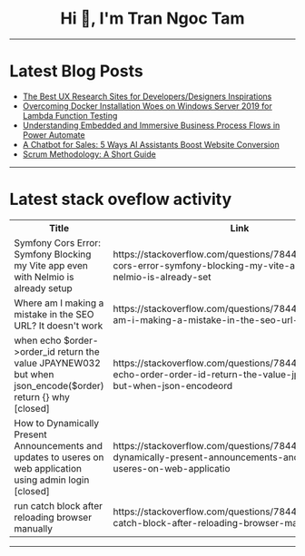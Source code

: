 <h1 align="center">Hi 👋, I'm Tran Ngoc Tam</h1>

---

# Latest Blog Posts 
<!-- BLOG-POST-LIST:START -->
- [The Best UX Research Sites for Developers/Designers Inspirations](https://dev.to/renancferro/the-best-ux-research-sites-for-developersdesigners-inspirations-2d0a)
- [Overcoming Docker Installation Woes on Windows Server 2019 for Lambda Function Testing](https://dev.to/prachibhende/overcoming-docker-installation-woes-on-windows-server-2019-for-lambda-function-testing-3omh)
- [Understanding Embedded and Immersive Business Process Flows in Power Automate](https://dev.to/shishsingh/understanding-embedded-and-immersive-business-process-flows-in-power-automate-53ad)
- [A Chatbot for Sales: 5 Ways AI Assistants Boost Website Conversion](https://dev.to/parth51199/a-chatbot-for-sales-5-ways-ai-assistants-boost-website-conversion-i5f)
- [Scrum Methodology: A Short Guide](https://dev.to/productivity/scrum-methodology-a-short-guide-4kbj)
<!-- BLOG-POST-LIST:END -->

---

# Latest stack oveflow activity
<table>
  <tr><th>Title</th><th>Link</th></tr>
  <!-- STACKOVERFLOW:START --><tr><td>Symfony Cors Error: Symfony Blocking my Vite app even with Nelmio is already setup</td><td>https://stackoverflow.com/questions/78447899/symfony-cors-error-symfony-blocking-my-vite-app-even-with-nelmio-is-already-set</td></tr><tr><td>Where am I making a mistake in the SEO URL? It doesn&#39;t work</td><td>https://stackoverflow.com/questions/78447838/where-am-i-making-a-mistake-in-the-seo-url-it-doesnt-work</td></tr><tr><td>when echo $order-&gt;order_id return the value JPAYNEW032 but when json_encode&lpar;$order&rpar; return {} why [closed]</td><td>https://stackoverflow.com/questions/78447816/when-echo-order-order-id-return-the-value-jpaynew032-but-when-json-encodeord</td></tr><tr><td>How to Dynamically Present Announcements and updates to useres on web application using admin login [closed]</td><td>https://stackoverflow.com/questions/78447725/how-to-dynamically-present-announcements-and-updates-to-useres-on-web-applicatio</td></tr><tr><td>run catch block after reloading browser manually</td><td>https://stackoverflow.com/questions/78447726/run-catch-block-after-reloading-browser-manually</td></tr><!-- STACKOVERFLOW:END -->
</table>

---


